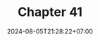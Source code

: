 ---
weight: 5400
title: "Chapter 41"
description: "Foreign Function Interface"
icon: "article"
date: "2024-08-05T21:28:22+07:00"
lastmod: "2024-08-05T21:28:22+07:00"
draft: true
toc: true
---